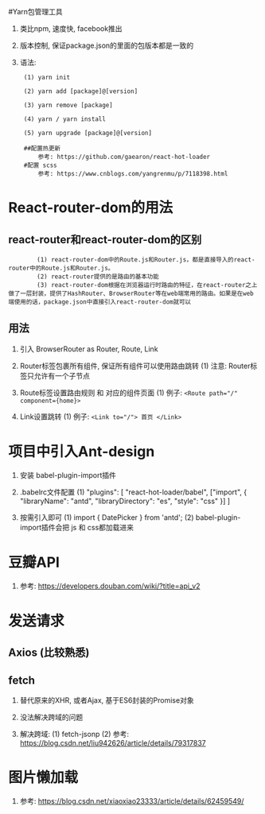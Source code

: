#Yarn包管理工具
1. 类比npm, 速度快, facebook推出

2. 版本控制, 保证package.json的里面的包版本都是一致的

3. 语法: 

		(1) yarn init
		
		(2)	yarn add [package]@[version]
		
		(3) yarn remove [package]
		
		(4) yarn / yarn install

		(5) yarn upgrade [package]@[version]

		##配置热更新
			参考: https://github.com/gaearon/react-hot-loader
		#配置 scss
			参考: https://www.cnblogs.com/yangrenmu/p/7118398.html
	
# React-router-dom的用法
## react-router和react-router-dom的区别

			(1) react-router-dom中的Route.js和Router.js，都是直接导入的react-router中的Route.js和Router.js。
			(2) react-router提供的是路由的基本功能
			(3) react-router-dom根据在浏览器运行时路由的特征，在react-router之上做了一层封装，提供了HashRouter、BrowserRouter等在web端常用的路由。如果是在web端使用的话，package.json中直接引入react-router-dom就可以

## 用法
1. 引入 BrowserRouter as Router, Route, Link

2. Router标签包裹所有组件, 保证所有组件可以使用路由跳转
		(1) 注意: Router标签只允许有一个子节点

3. Route标签设置路由规则 和 对应的组件页面
		(1) 例子: `<Route path="/" component={home}>`

4. Link设置跳转
		(1) 例子: `<Link to="/"> 首页 </Link>`

# 项目中引入Ant-design

1. 安装 babel-plugin-import插件

2. .babelrc文件配置
			(1) "plugins": [
						"react-hot-loader/babel",
						["import", { "libraryName": "antd", "libraryDirectory": "es", "style": "css" }]
  				]
3. 按需引入即可
			(1) import { DatePicker } from 'antd'; 
			(2) babel-plugin-import插件会把 js 和 css都加载进来 

# 豆瓣API
 1. 参考: https://developers.douban.com/wiki/?title=api_v2

# 发送请求
## Axios (比较熟悉)
## fetch

1. 替代原来的XHR, 或者Ajax, 基于ES6封装的Promise对象

2. 没法解决跨域的问题

3. 解决跨域: 
		(1) fetch-jsonp
		(2) 参考: https://blog.csdn.net/liu942626/article/details/79317837

# 图片懒加载
1. 参考: https://blog.csdn.net/xiaoxiao23333/article/details/62459549/
